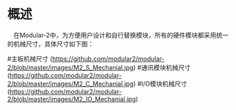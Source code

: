# 概述
&ensp;&ensp;在Modular-2中，为方便用户设计和自行替换模块，所有的硬件模块都采用统一的机械尺寸，具体尺寸如下图：

#主板机械尺寸
(https://github.com/modular2/modular-2/blob/master/images/M2_S_Mechanial.jpg)
#通讯模块机械尺寸
(https://github.com/modular2/modular-2/blob/master/images/M2_C_Mechanial.jpg)
#I/O模块机械尺寸
(https://github.com/modular2/modular-2/blob/master/images/M2_IO_Mechanial.jpg)



